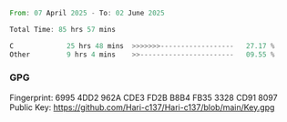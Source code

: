 <!--START_SECTION:waka-->

```rust
From: 07 April 2025 - To: 02 June 2025

Total Time: 85 hrs 57 mins

C             25 hrs 48 mins  >>>>>>>------------------   27.17 %
Other         9 hrs 4 mins    >>-----------------------   09.55 %
```

<!--END_SECTION:waka-->

### GPG <br />
Fingerprint:     6995 4DD2 962A CDE3 FD2B B8B4 FB35 3328 CD91 8097 <br />
Public Key:      https://github.com/Hari-c137/Hari-c137/blob/main/Key.gpg
